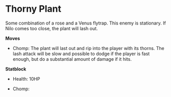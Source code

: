 # Thorny Plant

Some combination of a rose and a Venus flytrap. This enemy is stationary. If Nilo comes too close, the plant will lash out.

**Moves**

- Chomp: The plant will last out and rip into the player with its thorns. The lash attack will be slow and possible to dodge if the player is fast enough, but do a substantial amount of damage if it hits.

**Statblock**

- Health: 10HP

- Chomp: 